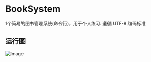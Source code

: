 # BookSystem
1个简易的图书管理系统(命令行)，用于个人练习. 
遵循 UTF-8 编码标准
## 运行图
![Image](https://github.com/2670637999/BookSystem/edit/master/run.jpg)
